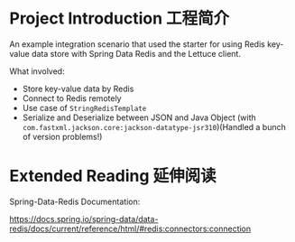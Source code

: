 # Project Introduction 工程简介

An example integration scenario that used the starter for using Redis key-value data store with Spring Data Redis and the Lettuce client.

What involved:
- Store key-value data by Redis
- Connect to Redis remotely
- Use case of `StringRedisTemplate`
- Serialize and Deserialize between JSON and Java Object (with `com.fastxml.jackson.core:jackson-datatype-jsr310`)(Handled a bunch of version problems!)

# Extended Reading 延伸阅读

Spring-Data-Redis Documentation:

https://docs.spring.io/spring-data/data-redis/docs/current/reference/html/#redis:connectors:connection